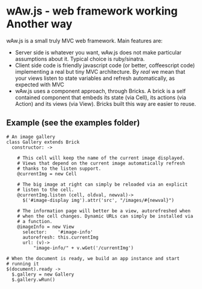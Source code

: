 # wAw.js - web framework working Another way

wAw.js is a small truly MVC web framework. Main features are:

- Server side is whatever you want, wAw.js does not make particular assumptions
  about it. Typical choice is ruby/sinatra.
- Client side code is friendly javascript code (or better, coffeescript code) 
  implementing a real but tiny MVC architecture. By _real_ we mean that your 
  views listen to state variables and refresh automatically, as expected with
  MVC
- wAw.js uses a component approach, through Bricks. A brick is a self contained
  component that embeds its state (via Cell), its actions (via Action) and its
  views (via View). Bricks built this way are easier to reuse.

## Example (see the examples folder)

    # An image gallery
    class Gallery extends Brick
      constructor: ->
    
        # This cell will keep the name of the current image displayed. 
        # Views that depend on the current image automatically refresh 
        # thanks to the listen support.
        @currentImg = new Cell

        # The big image at right can simply be reloaded via an explicit 
        # listen to the cell.
        @currentImg.listen (cell, oldval, newval)->
          $('#image-display img').attr('src', "/images/#{newval}")
    
        # The information page will better be a view, autorefreshed when
        # when the cell changes. Dynamic URLs can simply be installed via 
        # a function.
        @imageInfo = new View
          selector:    '#image-info'
          autorefresh: this.currentImg
          url: (v)-> 
    	      "image-info/" + v.wGet('/currentImg')

    # When the document is ready, we build an app instance and start 
    # running it
    $(document).ready ->
      $.gallery = new Gallery
      $.gallery.wRun()
  
  

